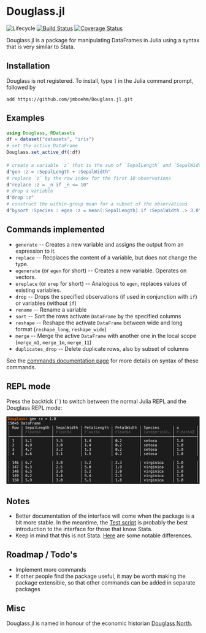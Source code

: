 # Douglass.jl

<!--![Lifecycle](https://img.shields.io/badge/lifecycle-maturing-blue.svg)-->
<!--![Lifecycle](https://img.shields.io/badge/lifecycle-stable-green.svg)
![Lifecycle](https://img.shields.io/badge/lifecycle-retired-orange.svg)
![Lifecycle](https://img.shields.io/badge/lifecycle-archived-red.svg)
![Lifecycle](https://img.shields.io/badge/lifecycle-dormant-blue.svg) -->
![Lifecycle](https://img.shields.io/badge/lifecycle-experimental-orange.svg) [![Build Status](https://travis-ci.org/jmboehm/Douglass.jl.svg?branch=master)](https://travis-ci.org/jmboehm/Douglass.jl) [![Coverage Status](https://coveralls.io/repos/github/jmboehm/Douglass.jl/badge.svg?branch=master)](https://coveralls.io/github/jmboehm/Douglass.jl?branch=master)


Douglass.jl is a package for manipulating DataFrames in Julia using a syntax that is very similar to Stata.

## Installation

Douglass is not registered. To install, type `]` in the Julia command prompt, followed by
```
add https://github.com/jmboehm/Douglass.jl.git
```

## Examples

```julia
using Douglass, RDatasets
df = dataset("datasets", "iris")
# set the active DataFrame
Douglass.set_active_df(:df)

# create a variable `z` that is the sum of `SepalLength` and `SepalWidth`, for each row
d"gen :z = :SepalLength + :SepalWidth"
# replace `z` by the row index for the first 10 observations
d"replace :z = _n if _n <= 10"
# drop a variable
d"drop :z"
# construct the within-group mean for a subset of the observations
d"bysort :Species : egen :z = mean(:SepalLength) if :SepalWidth .> 3.0"
```

## Commands implemented

- `generate` -- Creates a new variable and assigns the output from an expression to it.
- `replace` -- Recplaces the content of a variable, but does not change the type.
- `egenerate` (or `egen` for short) -- Creates a new variable. Operates on vectors.
- `ereplace` (or `erep` for short) -- Analogous to `egen`, replaces values of existing variables.
- `drop` -- Drops the specified observations (if used in conjunction with `if`) or variables (without `if`)
- `rename` -- Rename a variable
- `sort` -- Sort the rows activate `DataFrame` by the specified columns
- `reshape` -- Reshape the activate `DataFrame` between wide and long format (`reshape_long`, `reshape_wide`)
- `merge` -- Merge the active `DataFrame` with another one in the local scope (`merge_m1`, `merge_1m`, `merge_11`)
- `duplicates_drop` -- Delete duplicate rows, also by subset of columns

See the [commands documentation page](commands.md) for more details on syntax of these commands.

## REPL mode

Press the backtick (`` ` ``) to switch between the normal Julia REPL and the Douglass REPL mode:

![REPL Screenshot](repl.png "Douglass REPL Screenshot")

## Notes

- Better documentation of the interface will come when the package is a bit more stable. In the meantime, the [Test script](https://github.com/jmboehm/Douglass.jl/blob/master/test/Douglass.jl) is probably the best introduction to the interface for those that know Stata.
- Keep in mind that this is not Stata. [Here](differences-from-Stata.md) are some notable differences.

## Roadmap / Todo's

- Implement more commands
- If other people find the package useful, it may be worth making the package extensible, so that other commands can be added in separate packages

## Misc

Douglass.jl is named in honour of the economic historian [Douglass North](https://en.wikipedia.org/wiki/Douglass_North).
